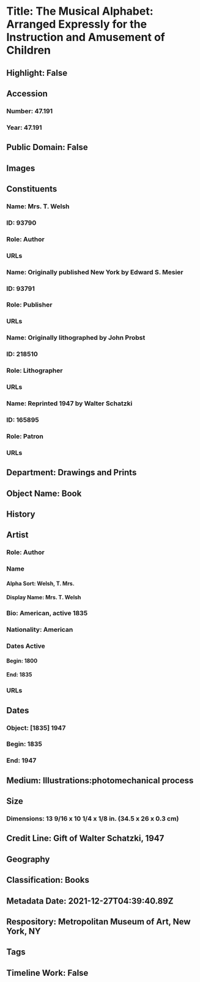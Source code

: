 # Title: The Musical Alphabet: Arranged Expressly for the Instruction and Amusement of Children
## Highlight: False
## Accession
### Number: 47.191
### Year: 47.191
## Public Domain: False
## Images
## Constituents
### Name: Mrs. T. Welsh
### ID: 93790
### Role: Author
### URLs
### Name: Originally published New York by Edward S. Mesier
### ID: 93791
### Role: Publisher
### URLs
### Name: Originally lithographed by John Probst
### ID: 218510
### Role: Lithographer
### URLs
### Name: Reprinted 1947 by Walter Schatzki
### ID: 165895
### Role: Patron
### URLs
## Department: Drawings and Prints
## Object Name: Book
## History
## Artist
### Role: Author
### Name
#### Alpha Sort: Welsh, T. Mrs.
#### Display Name: Mrs. T. Welsh
### Bio: American, active 1835
### Nationality: American
### Dates Active
#### Begin: 1800
#### End: 1835
### URLs
## Dates
### Object: [1835] 1947
### Begin: 1835
### End: 1947
## Medium: Illustrations:photomechanical process
## Size
### Dimensions: 13 9/16 x 10 1/4 x 1/8 in. (34.5 x 26 x 0.3 cm)
## Credit Line: Gift of Walter Schatzki, 1947
## Geography
## Classification: Books
## Metadata Date: 2021-12-27T04:39:40.89Z
## Respository: Metropolitan Museum of Art, New York, NY
## Tags
## Timeline Work: False